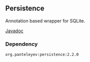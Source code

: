 ## Persistence

Annotation based wrapper for SQLite.

[Javadoc](http://www.panteleyev.org/javadoc/persistence/)

### Dependency

```
org.panteleyev:persistence:2.2.0
```
